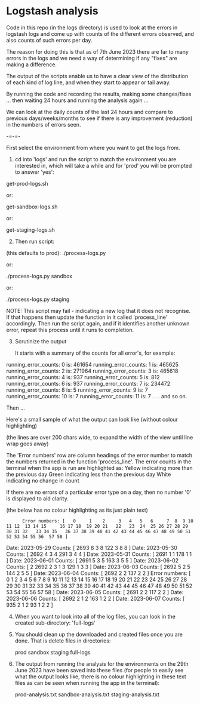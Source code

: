 # Logstash analysis

Code in this repo (in the logs directory) is used to look at the errors in logstash logs
and come up with counts of the different errors observed, and also counts of such errors per day.

The reason for doing this is that as of 7th June 2023 there are far to many errors in the logs
and we need a way of determining if any "fixes" are making a difference.

The output of the scripts enable us to have a clear view of the distribution of each kind of log line,
and when they start to appear or tail away.

By running the code and recording the results, making some changes/fixes ... then waiting 24 hours and
running the analysis again ...

We can look at the daily counts of the last 24 hours and compare to previous days/weeks/months to see
if there is any improvement (reduction) in the numbers of errors seen.

-=-=-

First select the environment from where you want to get the logs from.

1. cd into 'logs' and run the script to match the environment you are interested in, which will take
   a while and for 'prod' you will be prompted to answer 'yes':

  get-prod-logs.sh

   or:

  get-sandbox-logs.sh

   or:

  get-staging-logs.sh

2. Then run script:
  
  (this defaults to prod):
  ./process-logs.py

   or:

  ./process-logs.py sandbox

   or:

  ./process-logs.py staging

  NOTE: This script may fail - indicating a new log that it does not recognise.
        If that happens then update the function in it called 'process_line' accordingly.
        Then run the script again, and if it identifies another unknown error,
        repeat this process until it runs to completion.

3. Scrutinize the output

   It starts with a summary of the counts for all error's, for example:

running_error_counts: 0 is: 461654
running_error_counts: 1 is: 465625
running_error_counts: 2 is: 271964
running_error_counts: 3 is: 465618
running_error_counts: 4 is: 937
running_error_counts: 5 is: 812
running_error_counts: 6 is: 937
running_error_counts: 7 is: 234472
running_error_counts: 8 is: 5
running_error_counts: 9 is: 7
running_error_counts: 10 is: 7
running_error_counts: 11 is: 7
.
.
. and so on.


   Then ...

   Here's a small sample of what the output can look like (without colour highlighting)

   (the lines are over 200 chars wide, to expand the width of the view until line wrap goes away)

   The 'Error numbers' row are column headings of the error number to match the numbers returned in the function
   'process_line'.
   The error counts in the terminal when the app is run are highlighted as:
      Yellow indicating more than the previous day
      Green indicating less than the previous day
      White indicating no change in count
   
   If there are no errors of a particular error type on a day, then no number '0' is displayed to aid clarity.

   (the below has no colour highlighting as its just plain text)

          Error numbers: [   0     1    2     3   4   5   6     7  8  9 10 11 12  13 14 15     16 17 18  19 20 21   22   23  24  25 26 27 28 29 30 31 32   33 34 35   36 37 38 39 40 41 42 43 44 45 46 47 48 49 50 51 52 53 54 55 56  57 58 ]
Date: 2023-05-29 Counts: [           2693         8   3   8   122                  3                      8                                                 8                                                                               ]
Date: 2023-05-30 Counts: [           2692         4   3   4   291                  3                      4                                                 4                                                                               ]
Date: 2023-05-31 Counts: [           2691         1       1   178                                         1                                                 1                                                                               ]
Date: 2023-06-01 Counts: [           2691         5   3   5   163                  3                      5                                                 5                                                                               ]
Date: 2023-06-02 Counts: [         2 2692     2   3   1   3   129                  1                      3                                                 3                                                                               ]
Date: 2023-06-03 Counts: [           2692         5   2   5   144                  2                      5                                                 5                                                                               ]
Date: 2023-06-04 Counts: [           2692         2       2   137                                         2                                                 2                                                                               ]
          Error numbers: [   0     1    2     3   4   5   6     7  8  9 10 11 12  13 14 15     16 17 18  19 20 21   22   23  24  25 26 27 28 29 30 31 32   33 34 35   36 37 38 39 40 41 42 43 44 45 46 47 48 49 50 51 52 53 54 55 56  57 58 ]
Date: 2023-06-05 Counts: [           2691         2       2   117                                         2                                                 2                                                                               ]
Date: 2023-06-06 Counts: [           2692         2   1   2   163                  1                      2                                                 2                                                                               ]
Date: 2023-06-07 Counts: [            935         2   1   2    93                  1                      2                                                 2                                                                               ]

4. When you want to look into all of the log files, you can look in the created sub-directory: 'full-logs'

5. You should clean up the downloaded and created files once you are done.
   That is delete files in directories:

   prod
   sandbox
   staging
   full-logs
  
6. The output from running the analysis for the environments on the 29th June 2023
   have been saved into these files (for people to easily see what the output looks like,
   there is no colour highlighting in these text files as can be seen when running the app
   in the terminal):

   prod-analysis.txt
   sandbox-analysis.txt
   staging-analysis.txt

